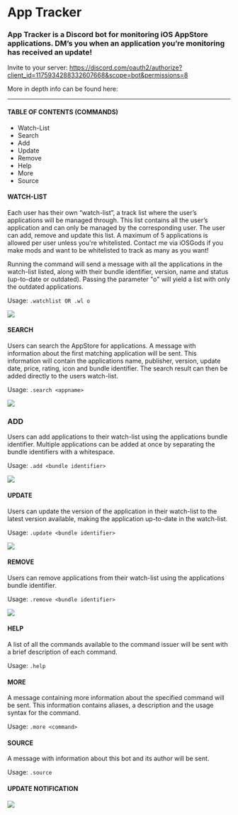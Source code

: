 # App Tracker

### App Tracker is a Discord bot for monitoring iOS AppStore applications. DM’s you when an application you’re monitoring has received an update!

Invite to your server: https://discord.com/oauth2/authorize?client_id=1175934288332607668&scope=bot&permissions=8

More in depth info can be found here: 

***

#### TABLE OF CONTENTS (COMMANDS)
* Watch-List
* Search
* Add
* Update
* Remove
* Help
* More
* Source


#### WATCH-LIST
Each user has their own “watch-list”, a track list where the user’s applications will be managed through. This list contains all the user’s application and can only be managed by the corresponding user. The user can add, remove and update this list. A maximum of 5 applications is allowed per user unless you're whitelisted. Contact me via iOSGods if you make mods and want to be whitelisted to track as many as you want!

Running the command will send a message with all the applications in the watch-list listed, along with their bundle identifier, version, name and status (up-to-date or outdated). Passing the parameter "o" will yield a list with only the outdated applications.

Usage: `.watchlist OR .wl o`

![](https://i.imgur.com/JTdwnIb.png)


#### SEARCH
Users can search the AppStore for applications. A message with information about the first matching application will be sent. This information will contain the applications name, publisher, version, update date, price, rating, icon and bundle identifier. The search result can then be added directly to the users watch-list.

Usage: `.search <appname>`

![](https://i.imgur.com/DdL7MFP.png)

### ADD
Users can add applications to their watch-list using the applications bundle identifier. Multiple applications can be added at once by separating the bundle identifiers with a whitespace.

Usage: `.add <bundle identifier>`

![](https://i.imgur.com/vwB5LXE.png)

#### UPDATE
Users can update the version of the application in their watch-list to the latest version available, making the application up-to-date in the watch-list.

Usage: `.update <bundle identifier>`

![](https://i.imgur.com/q9F026M.png)


#### REMOVE
Users can remove applications from their watch-list using the applications bundle identifier.

Usage: `.remove <bundle identifier>`

![](https://i.imgur.com/OBObW1D.png)


#### HELP
A list of all the commands available to the command issuer will be sent with a brief description of each command.

Usage: `.help`


#### MORE
A message containing more information about the specified command will be sent. This information contains aliases, a description and the usage syntax for the command.

Usage: `.more <command>`


#### SOURCE
A message with information about this bot and its author will be sent.

Usage: `.source`


#### UPDATE NOTIFICATION

![](https://i.imgur.com/PzhnKVU.png)
